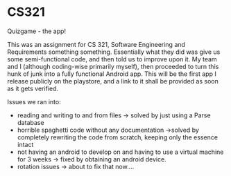 # CS321
Quizgame - the app!

This was an assignment for CS 321, Software Engineering and Requirements something something. Essentially what they did was give us some semi-functional code, and then told us to improve upon it. My team and I (although coding-wise primarily myself), then proceeded to turn this hunk of junk into a fully functional Android app. This will be the first app I release publicly on the playstore, and a link to it shall be provided as soon as it gets verified.

Issues we ran into:
- reading and writing to and from files -> solved by just using a Parse database
- horrible spaghetti code without any documentation ->solved by completely rewriting the code from scratch, keeping only the essence intact
- not having an android to develop on and having to use a virtual machine for 3 weeks -> fixed by obtaining an android device.
- rotation issues -> about to fix that now....
